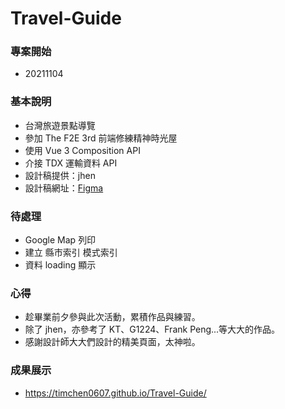 # Travel-Guide

### 專案開始

- 20211104

### 基本說明

- 台灣旅遊景點導覽
- 參加 The F2E 3rd 前端修練精神時光屋
- 使用 Vue 3 Composition API
- 介接 TDX 運輸資料 API
- 設計稿提供：jhen
- 設計稿網址：[Figma](https://www.figma.com/file/fnHynjl6HHHCcqay2C4KVn)

### 待處理

- Google Map 列印
- 建立 縣市索引 模式索引
- 資料 loading 顯示

### 心得

- 趁畢業前夕參與此次活動，累積作品與練習。
- 除了 jhen，亦參考了 KT、G1224、Frank Peng...等大大的作品。
- 感謝設計師大大們設計的精美頁面，太神啦。

### 成果展示

- https://timchen0607.github.io/Travel-Guide/
